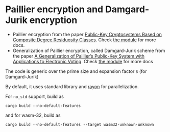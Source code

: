 <!-- cargo-rdme start -->

# Paillier encryption and Damgard-Jurik encryption

- Paillier encryption from the paper [Public-Key Cryptosystems Based on Composite Degree Residuosity Classes](https://link.springer.com/content/pdf/10.1007/3-540-48910-X_16.pdf). Check [the module](./src/paillier_original.rs) for more docs.
- Generalization of Paillier encryption, called Damgard-Jurik scheme from the paper [A Generalization of Paillier’s Public-Key System with Applications to Electronic Voting](https://people.csail.mit.edu/rivest/voting/papers/DamgardJurikNielsen-AGeneralizationOfPailliersPublicKeySystemWithApplicationsToElectronicVoting.pdf).
Check [the module](./src/damgard_jurik.rs) for more docs

The code is generic over the prime size and expansion factor `S` (for Damgard-Jurik)

By default, it uses standard library and [rayon](https://github.com/rayon-rs/rayon) for parallelization.

For `no_std` support, build as

`cargo build --no-default-features`

and for wasm-32, build as

`cargo build --no-default-features --target wasm32-unknown-unknown`

<!-- cargo-rdme end -->
